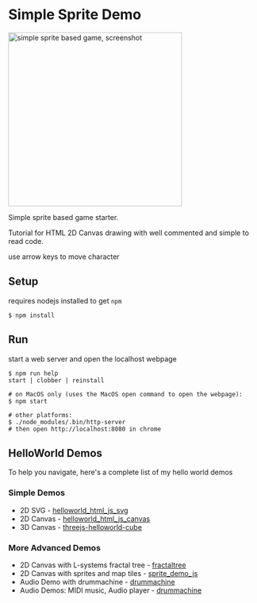 
# Simple Sprite Demo

<img alt='simple sprite based game, screenshot' title='simple sprite based game, screenshot' src="screenshot.jpg" width='350'>


Simple sprite based game starter.

Tutorial for HTML 2D Canvas drawing with well commented and simple to read code.

use arrow keys to move character

## Setup
requires nodejs installed to get `npm`
```
$ npm install
```

## Run
start a web server and open the localhost webpage
```
$ npm run help
start | clobber | reinstall

# on MacOS only (uses the MacOS open command to open the webpage):
$ npm start

# other platforms:
$ ./node_modules/.bin/http-server
# then open http://localhost:8080 in chrome
```

## HelloWorld Demos
To help you navigate, here's a complete list of my hello world demos

### Simple Demos
- 2D SVG - [helloworld_html_js_svg](https://github.com/subatomicglue/helloworld_html_js_svg)
- 2D Canvas - [helloworld_html_js_canvas](https://github.com/subatomicglue/helloworld_html_js_canvas)
- 3D Canvas - [threejs-helloworld-cube](https://github.com/subatomicglue/threejs-helloworld-cube)

### More Advanced Demos
- 2D Canvas with L-systems fractal tree - [fractaltree](https://github.com/subatomicglue/fractaltree)
- 2D Canvas with sprites and map tiles - [sprite_demo_js](https://github.com/subatomicglue/sprite_demo_js)
- Audio Demo with drummachine - [drummachine](https://github.com/subatomicglue/drummachine)
- Audio Demos:  MIDI music, Audio player - [drummachine](https://github.com/subatomicglue/kiosk)

